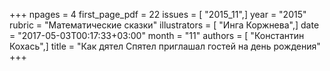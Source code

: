 +++
npages = 4
first_page_pdf = 22
issues = [ "2015_11",]
year = "2015"
rubric = "Математические сказки"
illustrators = [ "Инга Коржнева",]
date = "2017-05-03T00:17:33+03:00"
month = "11"
authors = [ "Константин Кохась",]
title = "Как дятел Спятел приглашал гостей на день рождения"
+++
